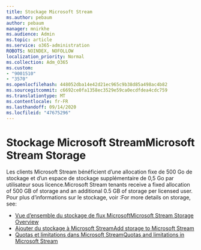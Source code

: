 ```yaml
---
title: Stockage Microsoft Stream
ms.author: pebaum
author: pebaum
manager: mnirkhe
ms.audience: Admin
ms.topic: article
ms.service: o365-administration
ROBOTS: NOINDEX, NOFOLLOW
localization_priority: Normal
ms.collection: Adm_O365
ms.custom:
- "9001510"
- "3570"
ms.openlocfilehash: 448052dba14e42d21ec965c9b38d85a498ac4b82
ms.sourcegitcommit: c6692ce0fa1358ec3529e59ca0ecdfdea4cdc759
ms.translationtype: MT
ms.contentlocale: fr-FR
ms.lasthandoff: 09/14/2020
ms.locfileid: "47675296"
---
```

# <a name="microsoft-stream-storage"></a><span data-ttu-id="d551b-102">Stockage Microsoft Stream</span><span class="sxs-lookup"><span data-stu-id="d551b-102">Microsoft Stream Storage</span></span>

<span data-ttu-id="d551b-103">Les clients Microsoft Stream bénéficient d’une allocation fixe de 500 Go de stockage et d’un espace de stockage supplémentaire de 0,5 Go par utilisateur sous licence.</span><span class="sxs-lookup"><span data-stu-id="d551b-103">Microsoft Stream tenants receive a fixed allocation of 500 GB of storage and an additional 0.5 GB of storage per licensed user.</span></span>
<span data-ttu-id="d551b-104">Pour plus d’informations sur le stockage, voir :</span><span class="sxs-lookup"><span data-stu-id="d551b-104">For more details on storage, see:</span></span>

- [<span data-ttu-id="d551b-105">Vue d’ensemble du stockage de flux Microsoft</span><span class="sxs-lookup"><span data-stu-id="d551b-105">Microsoft Stream Storage Overview</span></span>](https://docs.microsoft.com/stream/license-overview#storage)
- [<span data-ttu-id="d551b-106">Ajouter du stockage à Microsoft Stream</span><span class="sxs-lookup"><span data-stu-id="d551b-106">Add storage to Microsoft Stream</span></span>](https://docs.microsoft.com/stream/storage-add-on)
- [<span data-ttu-id="d551b-107">Quotas et limitations dans Microsoft Stream</span><span class="sxs-lookup"><span data-stu-id="d551b-107">Quotas and limitations in Microsoft Stream</span></span>](https://docs.microsoft.com/stream/quotas-and-limitations)
